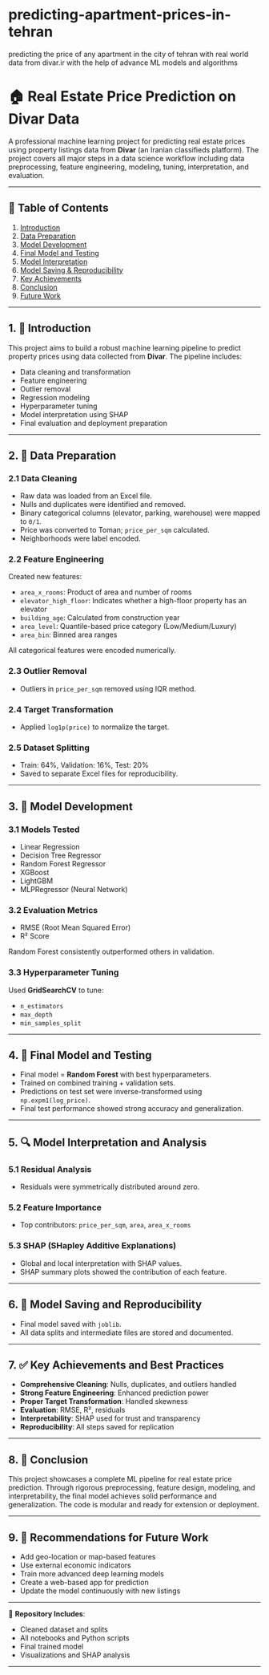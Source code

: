 # predicting-apartment-prices-in-tehran
predicting the price of any apartment in the city of tehran with real world data from divar.ir with the help of advance ML models and algorithms

# 🏠 Real Estate Price Prediction on Divar Data

A professional machine learning project for predicting real estate prices using property listings data from **Divar** (an Iranian classifieds platform). The project covers all major steps in a data science workflow including data preprocessing, feature engineering, modeling, tuning, interpretation, and evaluation.

---

## 📌 Table of Contents

1. [Introduction](#1--introduction)  
2. [Data Preparation](#2--data-preparation)  
3. [Model Development](#3--model-development)  
4. [Final Model and Testing](#4--final-model-and-testing)  
5. [Model Interpretation](#5--model-interpretation-and-analysis)  
6. [Model Saving & Reproducibility](#6--model-saving-and-reproducibility)  
7. [Key Achievements](#7--key-achievements-and-best-practices)  
8. [Conclusion](#8--conclusion)  
9. [Future Work](#9--recommendations-for-future-work)  

---

## 1. 📘 Introduction

This project aims to build a robust machine learning pipeline to predict property prices using data collected from **Divar**. The pipeline includes:

- Data cleaning and transformation  
- Feature engineering  
- Outlier removal  
- Regression modeling  
- Hyperparameter tuning  
- Model interpretation using SHAP  
- Final evaluation and deployment preparation  

---

## 2. 🧹 Data Preparation

### 2.1 Data Cleaning
- Raw data was loaded from an Excel file.
- Nulls and duplicates were identified and removed.
- Binary categorical columns (elevator, parking, warehouse) were mapped to `0/1`.
- Price was converted to Toman; `price_per_sqm` calculated.
- Neighborhoods were label encoded.

### 2.2 Feature Engineering
Created new features:
- `area_x_rooms`: Product of area and number of rooms
- `elevator_high_floor`: Indicates whether a high-floor property has an elevator
- `building_age`: Calculated from construction year
- `area_level`: Quantile-based price category (Low/Medium/Luxury)
- `area_bin`: Binned area ranges

All categorical features were encoded numerically.

### 2.3 Outlier Removal
- Outliers in `price_per_sqm` removed using IQR method.

### 2.4 Target Transformation
- Applied `log1p(price)` to normalize the target.

### 2.5 Dataset Splitting
- Train: 64%, Validation: 16%, Test: 20%
- Saved to separate Excel files for reproducibility.

---

## 3. 🤖 Model Development

### 3.1 Models Tested
- Linear Regression  
- Decision Tree Regressor  
- Random Forest Regressor  
- XGBoost  
- LightGBM  
- MLPRegressor (Neural Network)

### 3.2 Evaluation Metrics
- RMSE (Root Mean Squared Error)  
- R² Score

Random Forest consistently outperformed others in validation.

### 3.3 Hyperparameter Tuning
Used **GridSearchCV** to tune:
- `n_estimators`
- `max_depth`
- `min_samples_split`

---

## 4. 🧪 Final Model and Testing

- Final model = **Random Forest** with best hyperparameters.
- Trained on combined training + validation sets.
- Predictions on test set were inverse-transformed using `np.expm1(log_price)`.
- Final test performance showed strong accuracy and generalization.

---

## 5. 🔍 Model Interpretation and Analysis

### 5.1 Residual Analysis
- Residuals were symmetrically distributed around zero.

### 5.2 Feature Importance
- Top contributors: `price_per_sqm`, `area`, `area_x_rooms`

### 5.3 SHAP (SHapley Additive Explanations)
- Global and local interpretation with SHAP values.
- SHAP summary plots showed the contribution of each feature.

---

## 6. 💾 Model Saving and Reproducibility

- Final model saved with `joblib`.
- All data splits and intermediate files are stored and documented.

---

## 7. ✅ Key Achievements and Best Practices

- **Comprehensive Cleaning**: Nulls, duplicates, and outliers handled
- **Strong Feature Engineering**: Enhanced prediction power
- **Proper Target Transformation**: Handled skewness
- **Evaluation**: RMSE, R², residuals
- **Interpretability**: SHAP used for trust and transparency
- **Reproducibility**: All steps saved for replication

---

## 8. 🧾 Conclusion

This project showcases a complete ML pipeline for real estate price prediction. Through rigorous preprocessing, feature design, modeling, and interpretability, the final model achieves solid performance and generalization. The code is modular and ready for extension or deployment.

---

## 9. 🚀 Recommendations for Future Work

- Add geo-location or map-based features
- Use external economic indicators
- Train more advanced deep learning models
- Create a web-based app for prediction
- Update the model continuously with new listings

---

📁 **Repository Includes**:
- Cleaned dataset and splits  
- All notebooks and Python scripts  
- Final trained model  
- Visualizations and SHAP analysis  


---

